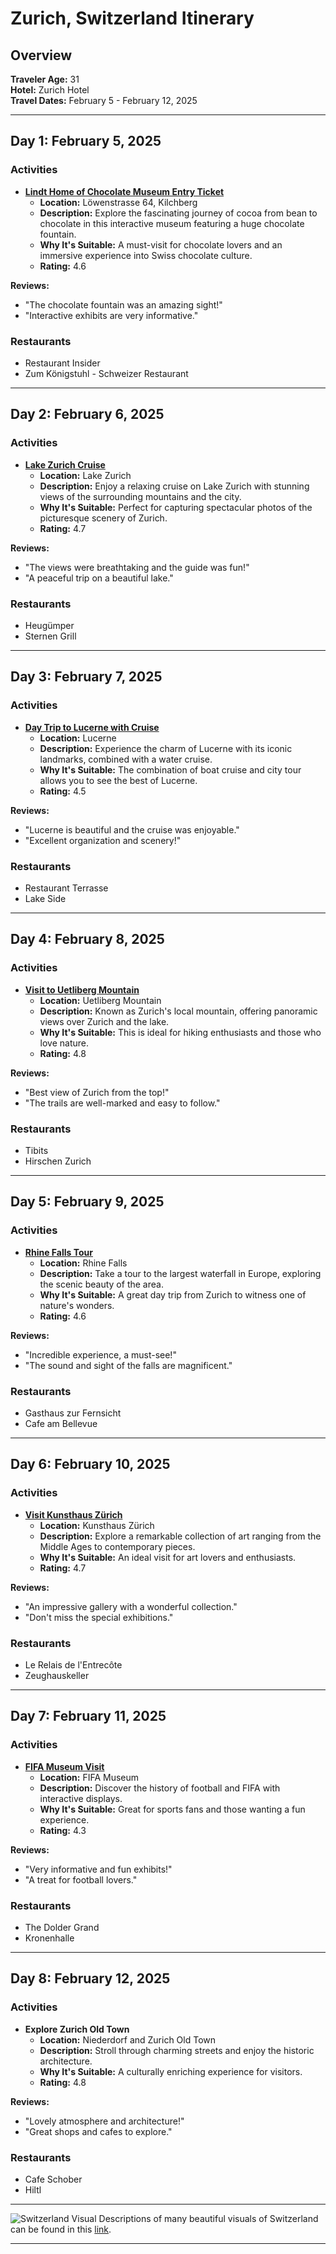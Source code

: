 # Zurich, Switzerland Itinerary

## Overview
**Traveler Age:** 31  
**Hotel:** Zurich Hotel  
**Travel Dates:** February 5 - February 12, 2025

---

## Day 1: February 5, 2025
### Activities
- **[Lindt Home of Chocolate Museum Entry Ticket](https://www.getyourguide.com/zurich-l55/lindt-home-of-chocolate-museum-entry-ticket-t396265/)**
  - **Location:** Löwenstrasse 64, Kilchberg
  - **Description:** Explore the fascinating journey of cocoa from bean to chocolate in this interactive museum featuring a huge chocolate fountain.
  - **Why It's Suitable:** A must-visit for chocolate lovers and an immersive experience into Swiss chocolate culture.
  - **Rating:** 4.6

**Reviews:**
- "The chocolate fountain was an amazing sight!"
- "Interactive exhibits are very informative."

### Restaurants
- Restaurant Insider
- Zum Königstuhl - Schweizer Restaurant

---

## Day 2: February 6, 2025
### Activities
- **[Lake Zurich Cruise](https://www.getyourguide.com/zurich-l55/lake-zurich-cruise-t174976/)**
  - **Location:** Lake Zurich
  - **Description:** Enjoy a relaxing cruise on Lake Zurich with stunning views of the surrounding mountains and the city.
  - **Why It's Suitable:** Perfect for capturing spectacular photos of the picturesque scenery of Zurich.
  - **Rating:** 4.7

**Reviews:**
- "The views were breathtaking and the guide was fun!"
- "A peaceful trip on a beautiful lake."

### Restaurants
- Heugümper
- Sternen Grill

---

## Day 3: February 7, 2025
### Activities
- **[Day Trip to Lucerne with Cruise](https://www.getyourguide.com/zurich-l55/from-zurich-day-trip-to-lucerne-with-optional-yacht-cruise-t439117/)**
  - **Location:** Lucerne
  - **Description:** Experience the charm of Lucerne with its iconic landmarks, combined with a water cruise.
  - **Why It's Suitable:** The combination of boat cruise and city tour allows you to see the best of Lucerne.
  - **Rating:** 4.5

**Reviews:**
- "Lucerne is beautiful and the cruise was enjoyable."
- "Excellent organization and scenery!"

### Restaurants
- Restaurant Terrasse
- Lake Side

---

## Day 4: February 8, 2025
### Activities
- **[Visit to Uetliberg Mountain](https://www.zuerich.com/en/visit/activities/uetliberg)**
  - **Location:** Uetliberg Mountain
  - **Description:** Known as Zurich's local mountain, offering panoramic views over Zurich and the lake.
  - **Why It's Suitable:** This is ideal for hiking enthusiasts and those who love nature.
  - **Rating:** 4.8

**Reviews:**
- "Best view of Zurich from the top!"
- "The trails are well-marked and easy to follow."

### Restaurants
- Tibits
- Hirschen Zurich

---

## Day 5: February 9, 2025
### Activities
- **[Rhine Falls Tour](https://www.viator.com/tours/Zurich/Rhine-Falls-Day-Trip/d577-73225P1)**
  - **Location:** Rhine Falls
  - **Description:** Take a tour to the largest waterfall in Europe, exploring the scenic beauty of the area.
  - **Why It's Suitable:** A great day trip from Zurich to witness one of nature's wonders.
  - **Rating:** 4.6

**Reviews:**
- "Incredible experience, a must-see!"
- "The sound and sight of the falls are magnificent."

### Restaurants
- Gasthaus zur Fernsicht
- Cafe am Bellevue

---

## Day 6: February 10, 2025
### Activities
- **[Visit Kunsthaus Zürich](https://kunsthaus.ch/en)**
  - **Location:** Kunsthaus Zürich
  - **Description:** Explore a remarkable collection of art ranging from the Middle Ages to contemporary pieces.
  - **Why It's Suitable:** An ideal visit for art lovers and enthusiasts.
  - **Rating:** 4.7

**Reviews:**
- "An impressive gallery with a wonderful collection."
- "Don't miss the special exhibitions."

### Restaurants
- Le Relais de l'Entrecôte
- Zeughauskeller

---

## Day 7: February 11, 2025
### Activities
- **[FIFA Museum Visit](https://www.fifamuseum.com/)**
  - **Location:** FIFA Museum
  - **Description:** Discover the history of football and FIFA with interactive displays.
  - **Why It's Suitable:** Great for sports fans and those wanting a fun experience.
  - **Rating:** 4.3

**Reviews:**
- "Very informative and fun exhibits!"
- "A treat for football lovers."

### Restaurants
- The Dolder Grand
- Kronenhalle

---

## Day 8: February 12, 2025
### Activities
- **Explore Zurich Old Town**
  - **Location:** Niederdorf and Zurich Old Town
  - **Description:** Stroll through charming streets and enjoy the historic architecture.
  - **Why It's Suitable:** A culturally enriching experience for visitors.
  - **Rating:** 4.8

**Reviews:**
- "Lovely atmosphere and architecture!"
- "Great shops and cafes to explore."

### Restaurants
- Cafe Schober
- Hiltl

---

![Switzerland Visual](https://www.planetware.com/wpimages/2019/10/switzerland-in-pictures-most-beautiful-places-matterhorn.jpg)
Descriptions of many beautiful visuals of Switzerland can be found in this [link](https://www.planetware.com/pictures/switzerland-ch.htm).

--- 
```